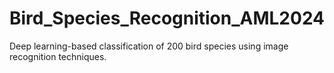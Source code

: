 # Bird_Species_Recognition_AML2024
Deep learning-based classification of 200 bird species using image recognition techniques.
